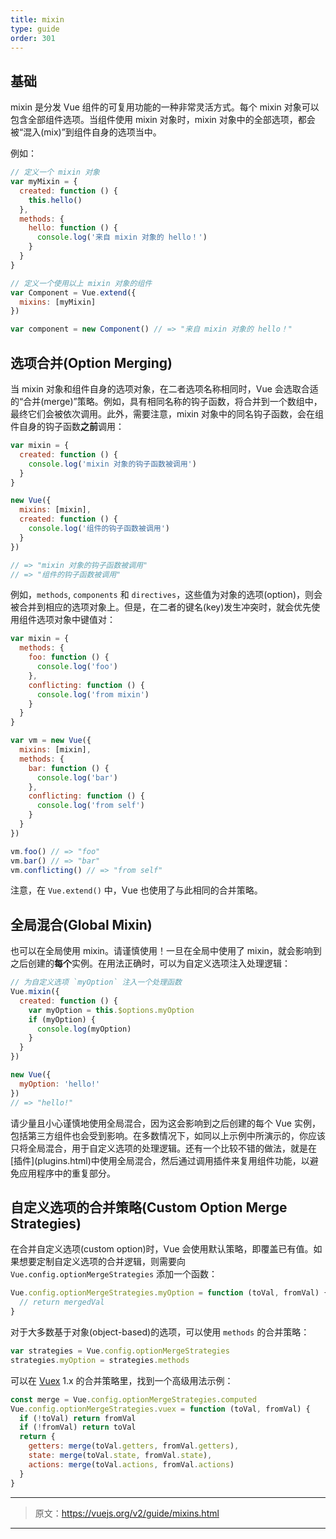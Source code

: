 ```yaml
---
title: mixin
type: guide
order: 301
---
```


## 基础

mixin 是分发 Vue 组件的可复用功能的一种非常灵活方式。每个 mixin 对象可以包含全部组件选项。当组件使用 mixin 对象时，mixin 对象中的全部选项，都会被“混入(mix)”到组件自身的选项当中。

例如：

``` js
// 定义一个 mixin 对象
var myMixin = {
  created: function () {
    this.hello()
  },
  methods: {
    hello: function () {
      console.log('来自 mixin 对象的 hello！')
    }
  }
}

// 定义一个使用以上 mixin 对象的组件
var Component = Vue.extend({
  mixins: [myMixin]
})

var component = new Component() // => "来自 mixin 对象的 hello！"
```

## 选项合并(Option Merging)

当 mixin 对象和组件自身的选项对象，在二者选项名称相同时，Vue 会选取合适的“合并(merge)”策略。例如，具有相同名称的钩子函数，将合并到一个数组中，最终它们会被依次调用。此外，需要注意，mixin 对象中的同名钩子函数，会在组件自身的钩子函数**之前**调用：

``` js
var mixin = {
  created: function () {
    console.log('mixin 对象的钩子函数被调用')
  }
}

new Vue({
  mixins: [mixin],
  created: function () {
    console.log('组件的钩子函数被调用')
  }
})

// => "mixin 对象的钩子函数被调用"
// => "组件的钩子函数被调用"
```

例如，`methods`, `components` 和 `directives`，这些值为对象的选项(option)，则会被合并到相应的选项对象上。但是，在二者的键名(key)发生冲突时，就会优先使用组件选项对象中键值对：

``` js
var mixin = {
  methods: {
    foo: function () {
      console.log('foo')
    },
    conflicting: function () {
      console.log('from mixin')
    }
  }
}

var vm = new Vue({
  mixins: [mixin],
  methods: {
    bar: function () {
      console.log('bar')
    },
    conflicting: function () {
      console.log('from self')
    }
  }
})

vm.foo() // => "foo"
vm.bar() // => "bar"
vm.conflicting() // => "from self"
```

注意，在 `Vue.extend()` 中，Vue 也使用了与此相同的合并策略。

## 全局混合(Global Mixin)

也可以在全局使用 mixin。请谨慎使用！一旦在全局中使用了 mixin，就会影响到之后创建的**每个**实例。在用法正确时，可以为自定义选项注入处理逻辑：

``` js
// 为自定义选项 `myOption` 注入一个处理函数
Vue.mixin({
  created: function () {
    var myOption = this.$options.myOption
    if (myOption) {
      console.log(myOption)
    }
  }
})

new Vue({
  myOption: 'hello!'
})
// => "hello!"
```

<p class="tip">请少量且小心谨慎地使用全局混合，因为这会影响到之后创建的每个 Vue 实例，包括第三方组件也会受到影响。在多数情况下，如同以上示例中所演示的，你应该只将全局混合，用于自定义选项的处理逻辑。还有一个比较不错的做法，就是在[插件](plugins.html)中使用全局混合，然后通过调用插件来复用组件功能，以避免应用程序中的重复部分。</p>

## 自定义选项的合并策略(Custom Option Merge Strategies)

在合并自定义选项(custom option)时，Vue 会使用默认策略，即覆盖已有值。如果想要定制自定义选项的合并逻辑，则需要向 `Vue.config.optionMergeStrategies` 添加一个函数：

``` js
Vue.config.optionMergeStrategies.myOption = function (toVal, fromVal) {
  // return mergedVal
}
```

对于大多数基于对象(object-based)的选项，可以使用 `methods` 的合并策略：

``` js
var strategies = Vue.config.optionMergeStrategies
strategies.myOption = strategies.methods
```

可以在 [Vuex](https://github.com/vuejs/vuex) 1.x 的合并策略里，找到一个高级用法示例：

``` js
const merge = Vue.config.optionMergeStrategies.computed
Vue.config.optionMergeStrategies.vuex = function (toVal, fromVal) {
  if (!toVal) return fromVal
  if (!fromVal) return toVal
  return {
    getters: merge(toVal.getters, fromVal.getters),
    state: merge(toVal.state, fromVal.state),
    actions: merge(toVal.actions, fromVal.actions)
  }
}
```

***

> 原文：https://vuejs.org/v2/guide/mixins.html

***
